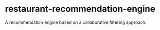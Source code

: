 # restaurant-recommendation-engine
A recommendation engine based on a collaborative filtering approach.
